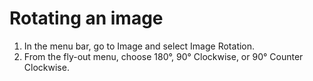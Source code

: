 # Rotating an image

1. In the menu bar, go to Image and select Image Rotation.
2. From the fly-out menu, choose 180°, 90° Clockwise, or 90° Counter Clockwise.

